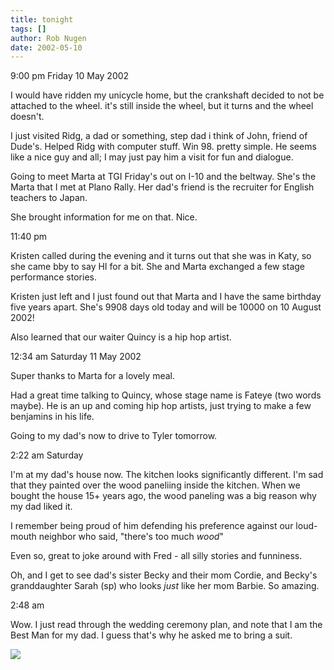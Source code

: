 ```yaml
---
title: tonight
tags: []
author: Rob Nugen
date: 2002-05-10
---
```


<p class=date>9:00 pm Friday 10 May 2002</p>

<p>I would have ridden my unicycle home, but the crankshaft decided to not
be attached to the wheel.  it's still inside the wheel, but it turns and the
wheel doesn't.</p>

<p>I just visited Ridg, a dad or something, step dad i think of John, friend
of Dude's.  Helped Ridg with computer stuff.  Win 98.  pretty simple.  He
seems like a nice guy and all; I may just pay him a visit for fun and
dialogue.</p>

<p>Going to meet Marta at TGI Friday's out on I-10 and the beltway.  She's
the Marta that I met at Plano Rally.  Her dad's friend is the recruiter for
English teachers to Japan.</p>

<p>She brought information for me on that.  Nice.</p>

<p class=date>11:40 pm</p>

<p>Kristen called during the evening and it turns out that she was in Katy,
so she came bby to say HI for a bit.  She and Marta exchanged a few stage
performance stories.</p>

<p>Kristen just left and I just found out that Marta and I have the same
birthday five years apart.  She's 9908 days old today and will be 10000 on
10 August 2002!</p>

<p>Also learned that our waiter Quincy is a hip hop artist.</p>

<p class=date>12:34 am Saturday 11 May 2002</p>

<p>Super thanks to Marta for a lovely meal.</p>

<p>Had a great time talking to Quincy, whose stage name is Fateye (two words
maybe).  He is an up and coming hip hop artists, just trying to make a few
benjamins in his life.</p>

<p>Going to my dad's now to drive to Tyler tomorrow.</p>

<p class=date>2:22 am Saturday</p>

<p>I'm at my dad's house now.  The kitchen looks significantly different.
I'm sad that they painted over the wood paneliing inside the kitchen.  When
we bought the house 15+ years ago, the wood paneling was a big reason why my
dad liked it.</p>

<p>I remember being proud of him defending his preference against our
loud-mouth neighbor who said, "there's too much <em>wood</em>"</p>

<p>Even so, great to joke around with Fred - all silly stories and
funniness.</p>

<p>Oh, and I get to see dad's sister Becky and their mom Cordie, and Becky's
granddaughter Sarah (sp) who looks <em>just</em> like her mom Barbie.  So
amazing.</p>

<p class=date>2:48 am</p>

<p>Wow.  I just read through the wedding ceremony plan, and note that I am
the Best Man for my dad.  I guess that's why he asked me to bring a
suit.</p>

<p><img src="/images/rob/wL-ROB.gif"/></p>
